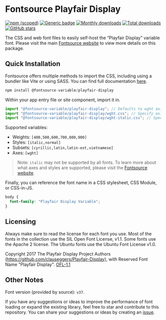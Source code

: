 # Fontsource Playfair Display

[![npm (scoped)](https://img.shields.io/npm/v/@fontsource-variable/playfair-display?color=brightgreen)](https://www.npmjs.com/package/@fontsource-variable/playfair-display) [![Generic badge](https://img.shields.io/badge/fontsource-passing-brightgreen)](https://github.com/fontsource/fontsource) [![Monthly downloads](https://badgen.net/npm/dm/@fontsource-variable/playfair-display)](https://github.com/fontsource/fontsource) [![Total downloads](https://badgen.net/npm/dt/@fontsource-variable/playfair-display)](https://github.com/fontsource/fontsource) [![GitHub stars](https://img.shields.io/github/stars/fontsource/fontsource.svg?style=social&label=Star)](https://github.com/fontsource/fontsource/stargazers)

The CSS and web font files to easily self-host the “Playfair Display” variable font. Please visit the main [Fontsource website](https://fontsource.org/fonts/playfair-display) to view more details on this package.

## Quick Installation

Fontsource offers multiple methods to import the CSS, including using a bundler like Vite or using SASS. You can find full documentation [here](https://fontsource.org/docs/getting-started/introduction).

```javascript
npm install @fontsource-variable/playfair-display
```

Within your app entry file or site component, import it in.

```javascript
import "@fontsource-variable/playfair-display"; // Defaults to wght axis
import "@fontsource-variable/playfair-display/wght.css"; // Specify axis
import "@fontsource-variable/playfair-display/wght-italic.css"; // Specify axis and style
```

Supported variables:
- Weights: `[400,500,600,700,800,900]`
- Styles: `[italic,normal]`
- Subsets: `[cyrillic,latin,latin-ext,vietnamese]`
- Axes: `[wght]`

> Note: `italic` may not be supported by all fonts. To learn more about what axes and styles are supported, please visit the [Fontsource website](https://fontsource.org/fonts/playfair-display).

Finally, you can reference the font name in a CSS stylesheet, CSS Module, or CSS-in-JS.

```css
body {
  font-family: "Playfair Display Variable";
}
```

## Licensing
Always make sure to read the license for each font you use. Most of the fonts in the collection use the SIL Open Font License, v1.1. Some fonts use the Apache 2 license. The Ubuntu fonts use the Ubuntu Font License v1.0.

Copyright 2017 The Playfair Display Project Authors (https://github.com/clauseggers/Playfair-Display), with Reserved Font Name "Playfair Display".
[OFL-1.1](http://scripts.sil.org/OFL)

## Other Notes
Font version (provided by source): `v37`.

If you have any suggestions or ideas to improve the performance of font loading or expand the existing library, feel free to star and contribute to this repository. You can share your suggestions or ideas by creating an [issue](https://github.com/fontsource/fontsource/issues).